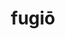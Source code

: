 ---
title: fugiō
meaning: to flee
ch: [eighteen]
pos: verb
inf: fugere
secondppstem: fug
infend: ere
thirdpp: fūgī
conjugation: third
six: y
---